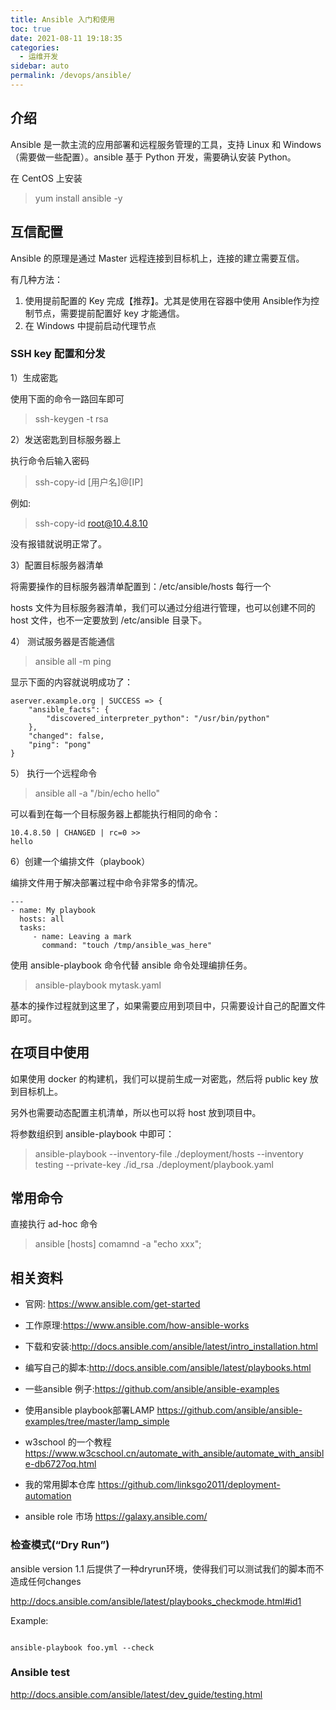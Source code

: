 ```yaml
---
title: Ansible 入门和使用
toc: true
date: 2021-08-11 19:18:35
categories: 
  - 运维开发
sidebar: auto
permalink: /devops/ansible/
---
```




## 介绍

Ansible 是一款主流的应用部署和远程服务管理的工具，支持 Linux 和 Windows（需要做一些配置）。ansible 基于 Python 开发，需要确认安装 Python。

在 CentOS 上安装

> yum install ansible -y

## 互信配置

Ansible 的原理是通过 Master 远程连接到目标机上，连接的建立需要互信。

有几种方法：

1. 使用提前配置的 Key 完成【推荐】。尤其是使用在容器中使用 Ansible作为控制节点，需要提前配置好 key 才能通信。
2. 在 Windows 中提前启动代理节点

### SSH key 配置和分发

1）生成密匙

使用下面的命令一路回车即可

> ssh-keygen -t rsa 

2）发送密匙到目标服务器上

执行命令后输入密码

>  ssh-copy-id [用户名]@[IP]   

例如:

>  ssh-copy-id root@10.4.8.10

没有报错就说明正常了。

3）配置目标服务器清单

将需要操作的目标服务器清单配置到：/etc/ansible/hosts 每行一个

hosts 文件为目标服务器清单，我们可以通过分组进行管理，也可以创建不同的 host 文件，也不一定要放到 /etc/ansible 目录下。

4） 测试服务器是否能通信

> ansible all -m ping

显示下面的内容就说明成功了：

```
aserver.example.org | SUCCESS => {
    "ansible_facts": {
        "discovered_interpreter_python": "/usr/bin/python"
    },
    "changed": false,
    "ping": "pong"
}
```

5） 执行一个远程命令

> ansible all -a "/bin/echo hello"

可以看到在每一个目标服务器上都能执行相同的命令：

```
10.4.8.50 | CHANGED | rc=0 >>
hello
```

6）创建一个编排文件（playbook）

编排文件用于解决部署过程中命令非常多的情况。

```
---
- name: My playbook
  hosts: all
  tasks:
     - name: Leaving a mark
       command: "touch /tmp/ansible_was_here"
```

使用  ansible-playbook 命令代替 ansible 命令处理编排任务。

>  ansible-playbook mytask.yaml

基本的操作过程就到这里了，如果需要应用到项目中，只需要设计自己的配置文件即可。

## 在项目中使用

如果使用 docker 的构建机，我们可以提前生成一对密匙，然后将 public key 放到目标机上。

另外也需要动态配置主机清单，所以也可以将 host 放到项目中。

将参数组织到 ansible-playbook 中即可：

> ansible-playbook  --inventory-file ./deployment/hosts --inventory testing --private-key ./id_rsa ./deployment/playbook.yaml

## 常用命令

直接执行 ad-hoc 命令

> ansible [hosts] comamnd -a "echo xxx";

## 相关资料

- 官网: https://www.ansible.com/get-started
- 工作原理:https://www.ansible.com/how-ansible-works
- 下载和安装:http://docs.ansible.com/ansible/latest/intro_installation.html
- 编写自己的脚本:http://docs.ansible.com/ansible/latest/playbooks.html
- 一些ansible 例子:https://github.com/ansible/ansible-examples

- 使用ansible playbook部署LAMP
https://github.com/ansible/ansible-examples/tree/master/lamp_simple

- w3school 的一个教程 https://www.w3cschool.cn/automate_with_ansible/automate_with_ansible-db6727oq.html

- 我的常用脚本仓库 https://github.com/linksgo2011/deployment-automation

- ansible role 市场 https://galaxy.ansible.com/  

### 检查模式(“Dry Run”)

ansible version 1.1 后提供了一种dryrun环境，使得我们可以测试我们的脚本而不造成任何changes

http://docs.ansible.com/ansible/latest/playbooks_checkmode.html#id1

Example:

```

ansible-playbook foo.yml --check

```

### Ansible test 

http://docs.ansible.com/ansible/latest/dev_guide/testing.html
